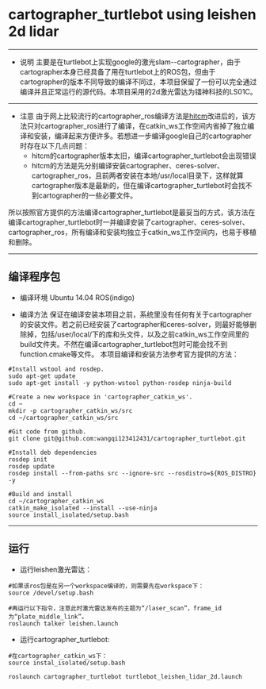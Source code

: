 ﻿# cartographer_turtlebot using leishen 2d lidar


---

 - 说明
主要是在turtlebot上实现google的激光slam--cartographer，由于cartographer本身已经具备了用在turtlebot上的ROS包，但由于cartographer的版本不同导致的编译不同过，本项目保留了一份可以完全通过编译并且正常运行的源代码。本项目采用的2d激光雷达为镭神科技的LS01C。


----------


 - 注意
由于网上比较流行的cartographer_ros编译方法是[hitcm][1]改进后的，该方法只对cartographer_ros进行了编译，在catkin_ws工作空间内省掉了独立编译和安装，编译起来方便许多。若想进一步编译google自己的cartographer时存在以下几点问题：
    - hitcm的cartographer版本太旧，编译cartographer_turtlebot会出现错误
    - hitcm的方法是先分别编译安装cartographer、ceres-solver、cartographer_ros，且前两者安装在本地/usr/local目录下，这样就算cartographer版本是最新的，但在编译cartographer_turtlebot时会找不到cartographer的一些必要文件。
 
所以按照官方提供的方法编译cartographer_turtlebot是最妥当的方式，该方法在编译cartographer_turtlebot时一并编译安装了cartographer、ceres-solver、cartographer_ros，所有编译和安装均独立于catkin_ws工作空间内，也易于移植和删除。


----------
## 编译程序包

 - 编译环境
Ubuntu 14.04
ROS(indigo)

 - 编译方法
保证在编译安装本项目之前，系统里没有任何有关于cartographer的安装文件。若之前已经安装了cartographer和ceres-solver，则最好能够删除掉，包括/user/local/下的库和头文件，以及之前catkin_ws工作空间里的build文件夹。不然在编译cartographer_turtlebot包时可能会找不到function.cmake等文件。
本项目编译和安装方法参考官方提供的方法：
```
#Install wstool and rosdep.
sudo apt-get update
sudo apt-get install -y python-wstool python-rosdep ninja-build

#Create a new workspace in 'cartographer_catkin_ws'.
cd ~
mkdir -p cartographer_catkin_ws/src
cd ~/cartographer_catkin_ws/src

#Git code from github.
git clone git@github.com:wangqi123412431/cartographer_turtlebot.git

#Install deb dependencies
rosdep init
rosdep update
rosdep install --from-paths src --ignore-src --rosdistro=${ROS_DISTRO} -y

#Build and install
cd ~/cartographer_catkin_ws
catkin_make_isolated --install --use-ninja
source install_isolated/setup.bash
```


----------
## 运行

 - 运行leishen激光雷达：

```
#如果该ros包是在另一个workspace编译的，则需要先在workspace下：
source /devel/setup.bash 

#再运行以下指令，注意此时激光雷达发布的主题为“/laser_scan”，frame_id为“plate_middle_link”。
roslaunch talker leishen.launch
```
- 运行cartographer_turtlebot:
```
#在cartographer_catkin_ws下：
source instal_isolated/setup.bash

roslaunch cartographer_turtlebot turtlebot_leishen_lidar_2d.launch
```

  [1]: http://www.cnblogs.com/hitcm/p/5939507.html